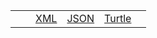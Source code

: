<table class="list" width="100%">
       <tr>
                <td><a href="html"></a></td>
                <td></td>
                <td><a href="xml.html">XML</a></td>
                <td><a href=".json.html">JSON</a></td>
                <td><a href=".ttl.html">Turtle</a></td>
                <td></td>
        </tr>
</table>



